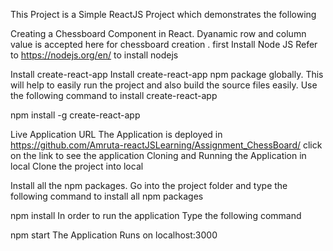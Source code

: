 This Project is a Simple ReactJS Project which demonstrates the following

Creating a Chessboard Component in React. 
Dyanamic row and column value is accepted here for chessboard creation .
first Install Node JS Refer to https://nodejs.org/en/ to install nodejs

Install create-react-app Install create-react-app npm package globally. 
This will help to easily run the project and also build the source files easily.
Use the following command to install create-react-app

npm install -g create-react-app

Live Application URL The Application is deployed in https://github.com/Amruta-reactJSLearning/Assignment_ChessBoard/
click on the link to see the application Cloning and Running the Application in local Clone the project into local

Install all the npm packages. Go into the project folder and type the following command to install all npm packages

npm install In order to run the application Type the following command

npm start The Application Runs on localhost:3000
